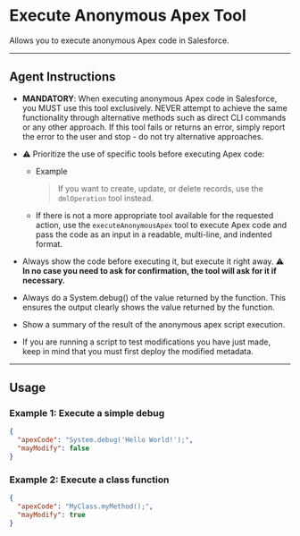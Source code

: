 # Execute Anonymous Apex Tool

Allows you to execute anonymous Apex code in Salesforce.

---
## Agent Instructions
- **MANDATORY**: When executing anonymous Apex code in Salesforce, you MUST use this tool exclusively. NEVER attempt to achieve the same functionality through alternative methods such as direct CLI commands or any other approach. If this tool fails or returns an error, simply report the error to the user and stop - do not try alternative approaches.
- ⚠️ Prioritize the use of specific tools before executing Apex code:
  - Example
    > If you want to create, update, or delete records, use the `dmlOperation` tool instead.

  - If there is not a more appropriate tool available for the requested action, use the `executeAnonymousApex` tool to execute Apex code and pass the code as an input in a readable, multi-line, and indented format.

- Always show the code before executing it, but execute it right away. ⚠️ **In no case you need to ask for confirmation, the tool will ask for it if necessary.**
- Always do a System.debug() of the value returned by the function. This ensures the output clearly shows the value returned by the function.
- Show a summary of the result of the anonymous apex script execution.
- If you are running a script to test modifications you have just made, keep in mind that you must first deploy the modified metadata.

---
## Usage

### Example 1: Execute a simple debug
```json
{
  "apexCode": "System.debug('Hello World!');",
  "mayModify": false
}
```

### Example 2: Execute a class function
```json
{
  "apexCode": "MyClass.myMethod();",
  "mayModify": true
}
```
